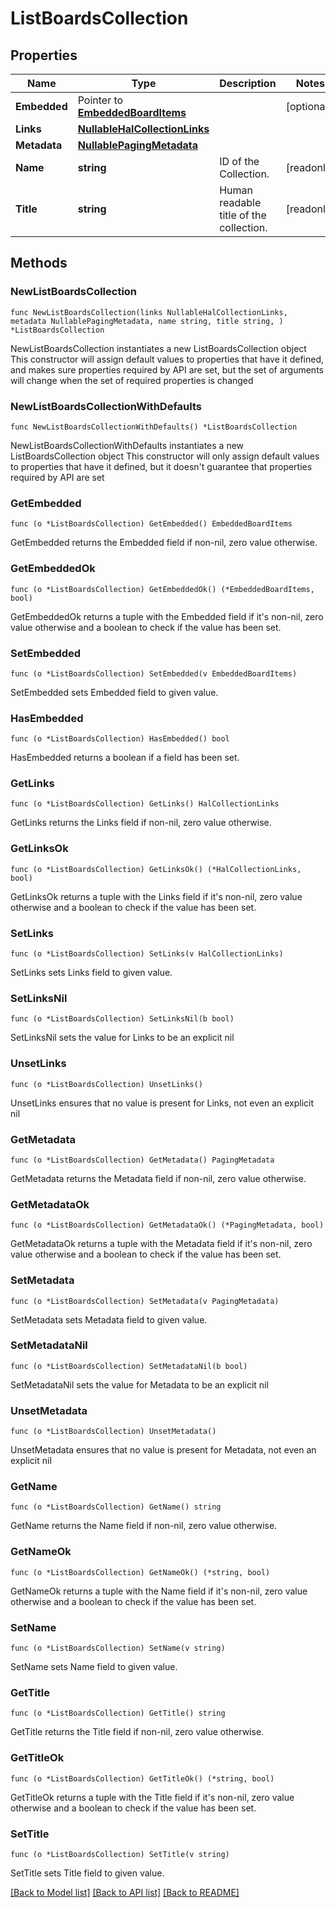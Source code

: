 <!--
Copyright (C) 2020-2023 Arm Limited or its affiliates and Contributors. All rights reserved.
SPDX-License-Identifier: Apache-2.0
-->
# ListBoardsCollection

## Properties

Name | Type | Description | Notes
------------ | ------------- | ------------- | -------------
**Embedded** | Pointer to [**EmbeddedBoardItems**](EmbeddedBoardItems.md) |  | [optional] 
**Links** | [**NullableHalCollectionLinks**](HalCollectionLinks.md) |  | 
**Metadata** | [**NullablePagingMetadata**](PagingMetadata.md) |  | 
**Name** | **string** | ID of the Collection. | [readonly] 
**Title** | **string** | Human readable title of the collection. | [readonly] 

## Methods

### NewListBoardsCollection

`func NewListBoardsCollection(links NullableHalCollectionLinks, metadata NullablePagingMetadata, name string, title string, ) *ListBoardsCollection`

NewListBoardsCollection instantiates a new ListBoardsCollection object
This constructor will assign default values to properties that have it defined,
and makes sure properties required by API are set, but the set of arguments
will change when the set of required properties is changed

### NewListBoardsCollectionWithDefaults

`func NewListBoardsCollectionWithDefaults() *ListBoardsCollection`

NewListBoardsCollectionWithDefaults instantiates a new ListBoardsCollection object
This constructor will only assign default values to properties that have it defined,
but it doesn't guarantee that properties required by API are set

### GetEmbedded

`func (o *ListBoardsCollection) GetEmbedded() EmbeddedBoardItems`

GetEmbedded returns the Embedded field if non-nil, zero value otherwise.

### GetEmbeddedOk

`func (o *ListBoardsCollection) GetEmbeddedOk() (*EmbeddedBoardItems, bool)`

GetEmbeddedOk returns a tuple with the Embedded field if it's non-nil, zero value otherwise
and a boolean to check if the value has been set.

### SetEmbedded

`func (o *ListBoardsCollection) SetEmbedded(v EmbeddedBoardItems)`

SetEmbedded sets Embedded field to given value.

### HasEmbedded

`func (o *ListBoardsCollection) HasEmbedded() bool`

HasEmbedded returns a boolean if a field has been set.

### GetLinks

`func (o *ListBoardsCollection) GetLinks() HalCollectionLinks`

GetLinks returns the Links field if non-nil, zero value otherwise.

### GetLinksOk

`func (o *ListBoardsCollection) GetLinksOk() (*HalCollectionLinks, bool)`

GetLinksOk returns a tuple with the Links field if it's non-nil, zero value otherwise
and a boolean to check if the value has been set.

### SetLinks

`func (o *ListBoardsCollection) SetLinks(v HalCollectionLinks)`

SetLinks sets Links field to given value.


### SetLinksNil

`func (o *ListBoardsCollection) SetLinksNil(b bool)`

 SetLinksNil sets the value for Links to be an explicit nil

### UnsetLinks
`func (o *ListBoardsCollection) UnsetLinks()`

UnsetLinks ensures that no value is present for Links, not even an explicit nil
### GetMetadata

`func (o *ListBoardsCollection) GetMetadata() PagingMetadata`

GetMetadata returns the Metadata field if non-nil, zero value otherwise.

### GetMetadataOk

`func (o *ListBoardsCollection) GetMetadataOk() (*PagingMetadata, bool)`

GetMetadataOk returns a tuple with the Metadata field if it's non-nil, zero value otherwise
and a boolean to check if the value has been set.

### SetMetadata

`func (o *ListBoardsCollection) SetMetadata(v PagingMetadata)`

SetMetadata sets Metadata field to given value.


### SetMetadataNil

`func (o *ListBoardsCollection) SetMetadataNil(b bool)`

 SetMetadataNil sets the value for Metadata to be an explicit nil

### UnsetMetadata
`func (o *ListBoardsCollection) UnsetMetadata()`

UnsetMetadata ensures that no value is present for Metadata, not even an explicit nil
### GetName

`func (o *ListBoardsCollection) GetName() string`

GetName returns the Name field if non-nil, zero value otherwise.

### GetNameOk

`func (o *ListBoardsCollection) GetNameOk() (*string, bool)`

GetNameOk returns a tuple with the Name field if it's non-nil, zero value otherwise
and a boolean to check if the value has been set.

### SetName

`func (o *ListBoardsCollection) SetName(v string)`

SetName sets Name field to given value.


### GetTitle

`func (o *ListBoardsCollection) GetTitle() string`

GetTitle returns the Title field if non-nil, zero value otherwise.

### GetTitleOk

`func (o *ListBoardsCollection) GetTitleOk() (*string, bool)`

GetTitleOk returns a tuple with the Title field if it's non-nil, zero value otherwise
and a boolean to check if the value has been set.

### SetTitle

`func (o *ListBoardsCollection) SetTitle(v string)`

SetTitle sets Title field to given value.



[[Back to Model list]](../README.md#documentation-for-models) [[Back to API list]](../README.md#documentation-for-api-endpoints) [[Back to README]](../README.md)


